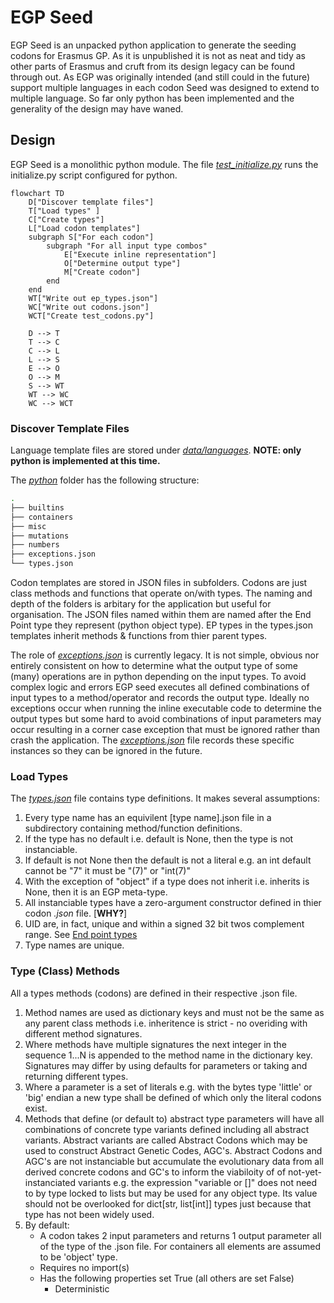# EGP Seed

EGP Seed is an unpacked python application to generate the seeding codons for Erasmus GP. As it is unpublished it is not as neat and tidy as other parts of Erasmus and cruft from its design legacy can be found through out. As EGP was originally intended (and still could in the future) support multiple languages in each codon Seed was designed to extend to multiple language. So far only python has been implemented and the generality of the design may have waned.

## Design

EGP Seed is a monolithic python module. The file *[test_initialize.py](../tests/test_initialize.py)* runs the initialize.py script configured for python.

```mermaid
flowchart TD
    D["Discover template files"]
    T["Load types" ]
    C["Create types"]
    L["Load codon templates"]
    subgraph S["For each codon"]
        subgraph "For all input type combos"
            E["Execute inline representation"]
            O["Determine output type"]
            M["Create codon"]
        end
    end
    WT["Write out ep_types.json"]
    WC["Write out codons.json"]
    WCT["Create test_codons.py"]

    D --> T
    T --> C
    C --> L
    L --> S
    E --> O
    O --> M
    S --> WT
    WT --> WC
    WC --> WCT
```

### Discover Template Files

Language template files are stored under *[data/languages](../egpspeed/data/languages)*. **NOTE: only python is implemented at this time.**

The *[python](../data/languages/python)* folder has the following structure:

```bash
.
├── builtins
├── containers
├── misc
├── mutations
├── numbers
├── exceptions.json
└── types.json
```

Codon templates are stored in JSON files in subfolders. Codons are just class methods and functions that operate on/with types. The naming and depth of the folders is arbitary for the application but useful for organisation. The JSON files named within them are named after the End Point type they represent (python object type). EP types in the types.json templates inherit methods & functions from thier parent types.

The role of *[exceptions.json](../egpseed/data/languages/python/exceptions.json)* is currently legacy. It is not simple, obvious nor entirely consistent on how to determine what the output type of some (many) operations are in python depending on the input types. To avoid complex logic and errors EGP seed executes all defined combinations of input types to a method/operator and records the output type. Ideally no exceptions occur when running the inline executable code to determine the output types but some hard to avoid combinations of input parameters may occur resulting in a corner case exception that must be ignored rather than crash the application. The *[exceptions.json](../egpseed/data/languages/python/exceptions.json)* file records these specific instances so they can be ignored in the future.

### Load Types

The *[types.json](../egpseed/data/languages/python/types.json)* file contains type definitions. It makes several assumptions:

1. Every type name has an equivilent [type name].json file in a subdirectory containing method/function definitions.
2. If the type has no default i.e. default is None, then the type is not instanciable.
3. If default is not None then the default is not a literal e.g. an int default cannot be "7" it must be "(7)" or "int(7)"
4. With the exception of "object" if a type does not inherit i.e. inherits is None, then it is an EGP meta-type.
5. All instanciable types have a zero-argument constructor defined in thier codon *.json* file. [**WHY?**]
6. UID are, in fact, unique and within a signed 32 bit twos complement range. See [End point types](../../egppy/egppy/gc_graph/docs/graph.md)
7. Type names are unique.

### Type (Class) Methods

All a types methods (codons) are defined in their respective .json file.

1. Method names are used as dictionary keys and must not be the same as any parent class methods i.e. inheritence is strict - no overiding with different method signatures.
2. Where methods have multiple signatures the next integer in the sequence 1...N is appended to the method name in the dictionary key. Signatures may differ by using defaults for parameters or taking and returning different types.
3. Where a parameter is a set of literals e.g. with the bytes type 'little' or 'big' endian a new type shall be defined of which only the literal codons exist.
4. Methods that define (or default to) abstract type parameters will have all combinations of concrete type variants defined including all abstract variants. Abstract variants are called Abstract Codons which may be used to construct Abstract Genetic Codes, AGC's. Abstract Codons and AGC's are not instanciable but accumulate the evolutionary data from all derived concrete codons and GC's to inform the viabiloity of of not-yet-instanciated variants e.g. the expression "variable or []" does not need to by type locked to lists but may be used for any object type. Its value should not be overlooked for dict[str, list[int]] types just because that type has not been widely used.
5. By default:
    - A codon takes 2 input parameters and returns 1 output parameter all of the type of the .json file. For containers all elements are assumed to be 'object' type.
    - Requires no import(s)
    - Has the following properties set True (all others are set False)
        - Deterministic
